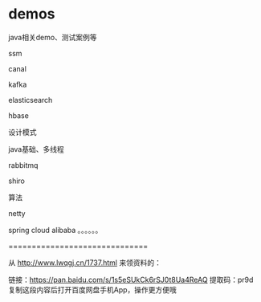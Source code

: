# demos
java相关demo、测试案例等

ssm

canal

kafka

elasticsearch

hbase

设计模式

java基础、多线程

rabbitmq

shiro

算法

netty

spring cloud alibaba
。。。。。。


==============================

从 http://www.lwqgj.cn/1737.html 来领资料的：

链接：https://pan.baidu.com/s/1s5eSUkCk6rSJ0t8Ua4ReAQ 
提取码：pr9d 
复制这段内容后打开百度网盘手机App，操作更方便哦
